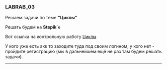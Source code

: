 ### LABRAB_03  

Решаем задачи по теме **"Циклы"**  

Решать будем на **Stepik**`е  

Вот ссылка на контрольную работу [Циклы](https://stepik.org/lesson/413506/step/1?unit=402997)  

У кого уже есть акк то заходите туда под своим логином, у кого нет - пройдите регистрацию (мы в дальнейшем ещё не раз там будем решать задачи).  

---  
